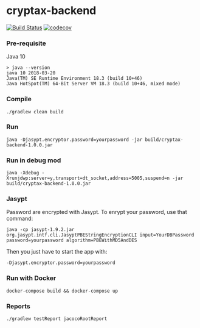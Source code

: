 # cryptax-backend

[![Build Status](https://travis-ci.org/cryptax-org/cryptax-backend.svg?branch=master)](https://travis-ci.org/cryptax-org/cryptax-backend) 
[![codecov](https://codecov.io/gh/cryptax-org/cryptax-backend/branch/master/graph/badge.svg)](https://codecov.io/gh/cryptax-org/cryptax-backend)

### Pre-requisite

Java 10

```
> java --version
java 10 2018-03-20
Java(TM) SE Runtime Environment 18.3 (build 10+46)
Java HotSpot(TM) 64-Bit Server VM 18.3 (build 10+46, mixed mode)
```

### Compile

`./gradlew clean build`

### Run

`java -Djasypt.encryptor.password=yourpassword -jar build/cryptax-backend-1.0.0.jar`

### Run in debug mod

`java -Xdebug -Xrunjdwp:server=y,transport=dt_socket,address=5005,suspend=n -jar build/cryptax-backend-1.0.0.jar`

### Jasypt

Password are encrypted with Jasypt. To enrypt your password, use that command:

```
java -cp jasypt-1.9.2.jar org.jasypt.intf.cli.JasyptPBEStringEncryptionCLI input=YourDBPassword password=yourpassword algorithm=PBEWithMD5AndDES
```

Then you just have to start the app with:

```
-Djasypt.encryptor.password=yourpassword
```

### Run with Docker

`docker-compose build && docker-compose up`

### Reports

`./gradlew testReport jacocoRootReport`
